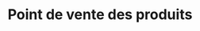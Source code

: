 ---
title: "Point de vente des produits"
url: /mamou/point-de-vente-des-produits/
shop: commodité
---